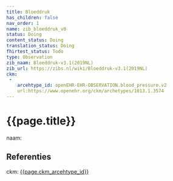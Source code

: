 ```yaml
---
title: Bloeddruk
has_children: false
nav_order: 1
name: zib_bloeddruk_v0
status: Doing
content_status: Doing
translation_status: Doing
fhirtest_status: Todo
type: Observation
zib_naam: Bloeddruk-v3.1(2019NL)
zib_url: https://zibs.nl/wiki/Bloeddruk-v3.1(2019NL)
ckm:
 -
 	arcehtype_id: openEHR-EHR-OBSERVATION.blood_pressure.v2 
 	url:https://www.openehr.org/ckm/archetypes/1013.1.3574
---
```


# {{page.title}}

naam:


## Referenties

ckm: [{{page.ckm_arcehtype_id}}]({{page.ckm.url}})



